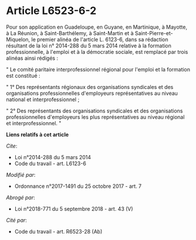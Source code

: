 # Article L6523-6-2

Pour son application en Guadeloupe, en Guyane, en Martinique, à Mayotte, à La Réunion, à Saint-Barthélemy, à Saint-Martin et
à Saint-Pierre-et-Miquelon, le premier alinéa de l'article L. 6123-6, dans sa rédaction résultant de la loi n° 2014-288 du 5
mars 2014 relative à la formation professionnelle, à l'emploi et à la démocratie sociale, est remplacé par trois alinéas
ainsi rédigés :

" Le comité paritaire interprofessionnel régional pour l'emploi et la formation est constitué :

" 1° Des représentants régionaux des organisations syndicales et des organisations professionnelles d'employeurs
représentatives au niveau national et interprofessionnel ;

" 2° Des représentants des organisations syndicales et des organisations professionnelles d'employeurs les plus
représentatives au niveau régional et interprofessionnel. "

**Liens relatifs à cet article**

_Cite_:

  - Loi n°2014-288 du 5 mars 2014
  - Code du travail - art. L6123-6

_Modifié par_:

  - Ordonnance n°2017-1491 du 25 octobre 2017 - art. 7

_Abrogé par_:

  - Loi n°2018-771 du 5 septembre 2018 - art. 43 (V)

_Cité par_:

  - Code du travail - art. R6523-28 (Ab)
